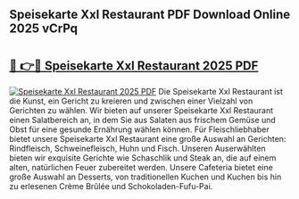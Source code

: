 ## Speisekarte Xxl Restaurant PDF Download Online 2025 vCrPq

# <h2><a href="http://gc9mdm.nevu.top/?p=Speisekarte+Xxl+Restaurant">🔗 👉🔴 Speisekarte Xxl Restaurant 2025 PDF</a></h2>

[![Speisekarte Xxl Restaurant 2025 PDF](https://i.imgur.com/dBaPXMq.png)](http://gc9mdm.nevu.top/?p=Speisekarte+Xxl+Restaurant)
Die Speisekarte Xxl Restaurant ist die Kunst, ein Gericht zu kreieren und zwischen einer Vielzahl von Gerichten zu wählen. Wir bieten auf unserer Speisekarte Xxl Restaurant einen Salatbereich an, in dem Sie aus Salaten aus frischem Gemüse und Obst für eine gesunde Ernährung wählen können. Für Fleischliebhaber bietet unsere Speisekarte Xxl Restaurant eine große Auswahl an Gerichten: Rindfleisch, Schweinefleisch, Huhn und Fisch. Unseren Auserwählten bieten wir exquisite Gerichte wie Schaschlik und Steak an, die auf einem alten, natürlichen Feuer zubereitet werden. Unsere Cafeteria bietet eine große Auswahl an Desserts, von traditionellen Kuchen und Kuchen bis hin zu erlesenen Crème Brûlée und Schokoladen-Fufu-Pai.
